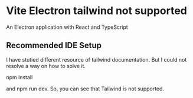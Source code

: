 # Vite Electron tailwind not supported

An Electron application with React and TypeScript

## Recommended IDE Setup

I have stutied different resource of tailwind documentation. But I could not resolve a way on how to solve it.

npm install

and npm run dev. So, you can see that Tailwind is not supported.
